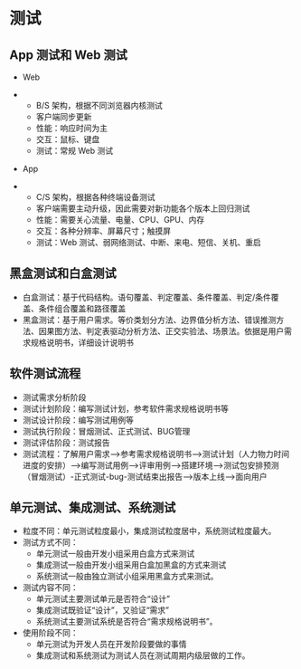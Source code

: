 # 测试

## App 测试和 Web 测试

- Web

- - B/S 架构，根据不同浏览器内核测试
  - 客户端同步更新
  - 性能：响应时间为主
  - 交互：鼠标、键盘
  - 测试：常规 Web 测试

- App

- - C/S 架构，根据各种终端设备测试
  - 客户端需要主动升级，因此需要对新功能各个版本上回归测试
  - 性能：需要关心流量、电量、CPU、GPU、内存
  - 交互：各种分辨率、屏幕尺寸；触摸屏
  - 测试：Web 测试、弱网络测试、中断、来电、短信、关机、重启

## 黑盒测试和白盒测试

- 白盒测试：基于代码结构。语句覆盖、判定覆盖、条件覆盖、判定/条件覆盖、条件组合覆盖和路径覆盖
- 黑盒测试：基于用户需求。等价类划分方法、边界值分析方法、错误推测方法、因果图方法、判定表驱动分析方法、正交实验法、场景法。依据是用户需求规格说明书，详细设计说明书

## 软件测试流程

- 测试需求分析阶段
- 测试计划阶段：编写测试计划，参考软件需求规格说明书等
- 测试设计阶段：编写测试用例等
- 测试执行阶段：冒烟测试、正式测试、BUG管理
- 测试评估阶段：测试报告
- 测试流程：了解用户需求-->参考需求规格说明书-->测试计划（人力物力时间进度的安排）-->编写测试用例-->评审用例-->搭建环境-->测试包安排预测（冒烟测试）-正式测试-bug-测试结束出报告-->版本上线-->面向用户

## 单元测试、集成测试、系统测试

- 粒度不同：单元测试粒度最小，集成测试粒度居中，系统测试粒度最大。
- 测试方式不同：
  - 单元测试一般由开发小组采用白盒方式来测试
  - 集成测试一般由开发小组采用白盒加黑盒的方式来测试
  - 系统测试一般由独立测试小组采用黑盒方式来测试。
- 测试内容不同：
  - 单元测试主要测试单元是否符合“设计”
  - 集成测试既验证“设计”，又验证“需求”
  - 系统测试主要测试系统是否符合“需求规格说明书”。
- 使用阶段不同：
  - 单元测试为开发人员在开发阶段要做的事情
  - 集成测试和系统测试为测试人员在测试周期内级层做的工作。